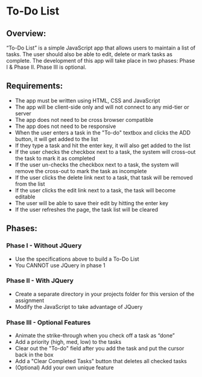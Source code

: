 # To-Do List

## Overview:
“To-Do List” is a simple JavaScript app that allows users to maintain a list of tasks. The user should also be able to edit, delete or mark tasks as complete. The development of this app will take place in two phases: Phase I & Phase II. Phase III is optional.

## Requirements:
* The app must be written using HTML, CSS and JavaScript
* The app will be client-side only and will not connect to any mid-tier or server
* The app does not need to be cross browser compatible
* The app does not need to be responsive
* When the user enters a task in the "To-do" textbox and clicks the ADD button, it will get added to the list
* If they type a task and hit the enter key, it will also get added to the list
* If the user checks the checkbox next to a task, the system will cross-out the task to mark it as completed
* If the user un-checks the checkbox next to a task, the system will remove the cross-out to mark the task as incomplete
* If the user clicks the delete link next to a task, that task will be removed from the list
* If the user clicks the edit link next to a task, the task will become editable
* The user will be able to save their edit by hitting the enter key
* If the user refreshes the page, the task list will be cleared

## Phases:

### Phase I - Without JQuery
* Use the specifications above to build a To-Do List
* You CANNOT use JQuery in phase 1

### Phase II - With JQuery
* Create a separate directory in your projects folder for this version of the assignment
* Modify the JavaScript to take advantage of JQuery

### Phase III - Optional Features
* Animate the strike-through when you check off a task as “done”
* Add a priority (high, med, low) to the tasks
* Clear out the "To-do" field after you add the task and put the cursor back in the box
* Add a "Clear Completed Tasks" button that deletes all checked tasks
* (Optional) Add your own unique feature